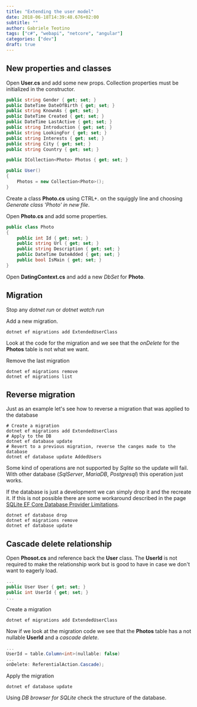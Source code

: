 ```yaml
---
title: "Extending the user model"
date: 2018-06-18T14:39:48.676+02:00
subtitle: ""
author: Gabriele Teotino
tags: ["c#", "webapi", "netcore", "angular"]
categories: ["dev"]
draft: true
---
```


<!--more-->

## New properties and classes

Open **User.cs** and add some new props. Collection properties must be initialized in the constructor.

```cs
public string Gender { get; set; }
public DateTime DateOfBirth { get; set; }
public string KnownAs { get; set; }
public DateTime Created { get; set; }
public DateTime LastActive { get; set; }
public string Introduction { get; set; }
public string LookingFor { get; set; }
public string Interests { get; set; }
public string City { get; set; }
public string Country { get; set; }

public ICollection<Photo> Photos { get; set; }

public User()
{
    Photos = new Collection<Photo>();
}
```

Create a class **Photo.cs** using CTRL+. on the squiggly line and choosing *Generate class 'Photo' in new file*.

Open **Photo.cs** and add some properties.

```cs
public class Photo
{
    public int Id { get; set; }
    public string Url { get; set; }
    public string Description { get; set; }
    public DateTime DateAdded { get; set; }
    public bool IsMain { get; set; }
}
```

Open **DatingContext.cs** and add a new *DbSet* for **Photo**.

## Migration

Stop any *dotnet run* or *dotnet watch run*

Add a new migration.

```shell
dotnet ef migrations add ExtendedUserClass
```

Look at the code for the migration and we see that the *onDelete* for the **Photos** table is not what we want.

Remove the last migration

```shell
dotnet ef migrations remove
dotnet ef migrations list
```

## Reverse migration

Just as an example let's see how to reverse a migration that was applied to the database

```shell
# Create a migration
dotnet ef migrations add ExtendedUserClass
# Apply to the DB
dotnet ef database update
# Revert to a previous migration, reverse the canges made to the database
dotnet ef database update AddedUsers
```

Some kind of operations are not supported by *Sqlite* so the update will fail. With other database (*SqlServer*, *MariaDB*, *Postgresql*) this operation just works.

If the database is just a development we can simply drop it and the recreate it. If this is not possible there are some workaround described in the page [SQLite EF Core Database Provider Limitations](https://docs.microsoft.com/en-us/ef/core/providers/sqlite/limitations).

```shell
dotnet ef database drop
dotnet ef migrations remove
dotnet ef database update
```

## Cascade delete relationship

Open **Phosot.cs** and reference back the **User** class. The **UserId** is not required to make the relationship work but is good to have in case we don't want to eagerly load.

```cs
...
public User User { get; set; }
public int UserId { get; set; }
...
```

Create a migration

```shell
dotnet ef migrations add ExtendedUserClass
```

Now if we look at the migration code we see that the **Photos** table has a not nullable **UserId** and a *cascade delete*.

```cs
...
UserId = table.Column<int>(nullable: false)
...
onDelete: ReferentialAction.Cascade);
```

Apply the migration
```shell
dotnet ef database update
```

Using *DB browser for SQLite* check the structure of the database.
